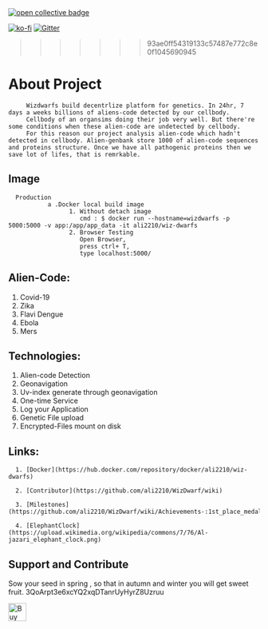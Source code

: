   
 <a href='https://opencollective.com/wizdwarfs/contribute/love-and-support-29623' target='blank'>
  <img alt="open collective badge" src="https://opencollective.com/wizdwarfs/tiers/love-and-support/badge.svg?label=Love%26Support&color=brightgreen" />
</a>
 
[![ko-fi](https://ko-fi.com/img/githubbutton_sm.svg)](https://ko-fi.com/T6T25CVYQ)
[![Gitter](https://badges.gitter.im/wizdwarfs/futuristic-tech-dev.svg)](https://gitter.im/wizdwarfs/futuristic-tech-dev?utm_source=badge&utm_medium=badge&utm_campaign=pr-badge)
>>>>>>> 93ae0ff54319133c57487e772c8e0f1045690945


 # About Project

         Wizdwarfs build decentrlize platform for genetics. In 24hr, 7 days a weeks billions of aliens-code detected by our cellbody.
         Cellbody of an organsims doing their job very well. But there're some conditions when these alien-code are undetected by cellbody.
         For this reason our project analysis alien-code which hadn't detected in cellbody. Alien-genbank store 1000 of alien-code sequences and proteins structure. Once we have all pathogenic proteins then we save lot of lifes, that is remrkable. 
## Image
 
      Production
               a .Docker local build image
                     1. Without detach image
                        cmd : $ docker run --hostname=wizdwarfs -p 5000:5000 -v app:/app/app_data -it ali2210/wiz-dwarfs
                     2. Browser Testing
                        Open Browser, 
                        press ctrl+ T,
                        type localhost:5000/
               

## Alien-Code:

   1. Covid-19
   2. Zika
   3. Flavi Dengue
   4. Ebola
   5. Mers
       
## Technologies: 

   1. Alien-code Detection 
   2. Geonavigation  
   3. Uv-index generate through geonavigation
   4. One-time Service
   5. Log your Application 
   6. Genetic File upload
   7. Encrypted-Files mount on disk

## Links:
 
      1. [Docker](https://hub.docker.com/repository/docker/ali2210/wiz-dwarfs)

      2. [Contributor](https://github.com/ali2210/WizDwarf/wiki)

      3. [Milestones](https://github.com/ali2210/WizDwarf/wiki/Achievements-:1st_place_medal:)

      4. [ElephantClock](https://upload.wikimedia.org/wikipedia/commons/7/76/Al-jazari_elephant_clock.png)

## Support and Contribute

   Sow your seed in spring , so that in autumn and winter you will get sweet fruit.
   3QoArpt3e6xcYQ2xqDTanrUyHyrZ8Uzruu
   
   <object type="image/svg+xml" data="https://opencollective.com/wizdwarfs/tiers/love-and-support.svg?avatarHeight=36&width=600"></object>
   
   <a href='https://ko-fi.com/T6T25CVYQ' target='_blank'><img height='36' style='border:0px;height:36px;' src='https://cdn.ko-fi.com/cdn/kofi4.png?v=3' border='0' alt='Buy Me a Coffee at ko-fi.com' /></a>
